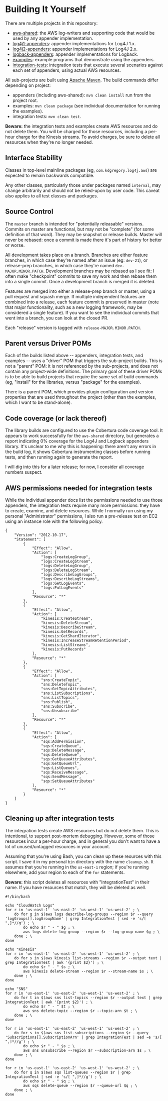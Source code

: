 # Building It Yourself

There are multiple projects in this repository:

* [aws-shared](../aws-shared): the AWS log-writers and supporting code that would be
  used by any appender implementation.
* [log4j1-appenders](../log4j1-appenders): appender implementations for Log4J 1.x.
* [log4j2-appenders](../log4j2-appenders): appender implementations for Log4J 2.x.
* [logback-appenders](../logback-appenders): appender implementations for Logback.
* [examples](../examples): example programs that demonstrate using the appenders.
* [integration-tests](../integration-tests): integration tests that execute several
  scenarios against each set of appenders, using actual AWS resources.

All sub-projects are built using [Apache Maven](http://maven.apache.org/). The build commands
differ depending on project:

* appenders (including aws-shared): `mvn clean install` run from the project root.
* examples: `mvn clean package` (see individual documentation for running the examples).
* integration tests: `mvn clean test`.

**Beware:** the integration tests and examples create AWS resources and do not delete them.
You will be charged for those resources, including a per-hour charge for the Kinesis streams.
To avoid charges, be sure to delete all resources when they're no longer needed.


## Interface Stability

Classes in top-level mainline packages (eg, `com.kdgregory.log4j.aws`) are expected to remain
backwards compatible.

Any other classes, particularly those under packages named `internal`, may change arbitrarily
and should not be relied-upon by user code. This caveat also applies to all test classes and
packages.


## Source Control

The `master` branch is intended for "potentially releasable" versions. Commits on master
are functional, but may not be "complete" (for some definition of that word). They may be
snapshot or release builds. Master will never be rebased: once a commit is made there it's
part of history for better or worse.

All development takes place on a branch. Branches are either feature branches, in which
case they're named after an issue (eg: `dev-21`), or release-prep branches, in which case
they're named `dev-MAJOR.MINOR.PATCH`. Development branches may be rebased as I see fit:
I often make "checkpoint" commits to save my work and then rebase them into a single commit.
Once a development branch is merged it is deleted.

Features are merged into either a release-prep branch or master, using a pull request and
squash merge. If multiple independent features are combined into a release, each feature
commit is preserved in master (note that major functionality, such as a new logging framework,
may be considered a single feature). If you want to see the individual commits that went into
a branch, you can look at the closed PR.

Each "release" version is tagged with `release-MAJOR.MINOR.PATCH`.


## Parent versus Driver POMs

Each of the builds listed above -- appenders, integration tests, and examples -- uses a "driver"
POM that triggers the sub-project builds. This is not a "parent" POM: it is not referenced by
the sub-projects, and does not contain any project-wide definitions. The primary goal of these
driver POMs is to be able to build projects that require the same set of build commands (eg,
"install" for the libraries, versus "package" for the examples).

There is a parent POM, which provides plugin configuration and version properties that are used
throughout the project (other than the examples, which I want to be stand-alone).


## Code coverage (or lack thereof)

The library builds are configured to use the Cobertura code coverage tool. It appears to work
successfully for the `aws-shared` directory, but generates a report indicating 0% coverage for
the Log4J and Logback appenders library. It's unclear to me why this is happening: there aren't
any errors in the build log, it shows Cobertura instrumenting classes before running tests, and
then running again to generate the report.

I will dig into this for a later release; for now, I consider all coverage numbers suspect.


## AWS permissions needed for integration tests

While the individual appender docs list the permissions needed to use those appenders, the
integration tests require many more permissions: they have to create, examine, and delete
resources. While I normally run using my personal "Administrator" permissions, I also run
a pre-release test on EC2 using an instance role with the following policy.

```
{
    "Version": "2012-10-17",
    "Statement": [
        {
            "Effect": "Allow",
            "Action": [
                "logs:CreateLogGroup",
                "logs:CreateLogStream",
                "logs:DeleteLogGroup",
                "logs:DeleteLogStream",
                "logs:DescribeLogGroups",
                "logs:DescribeLogStreams",
                "logs:GetLogEvents",
                "logs:PutLogEvents"
            ],
            "Resource": "*"
        },
        {
            "Effect": "Allow",
            "Action": [
                "kinesis:CreateStream",
                "kinesis:DeleteStream",
                "kinesis:DescribeStream",
                "kinesis:GetRecords",
                "kinesis:GetShardIterator",
                "kinesis:IncreaseStreamRetentionPeriod",
                "kinesis:ListStreams",
                "kinesis:PutRecords"
            ],
            "Resource": "*"
        },
        {
            "Effect": "Allow",
            "Action": [
                "sns:CreateTopic",
                "sns:DeleteTopic",
                "sns:GetTopicAttributes",
                "sns:ListSubscriptions",
                "sns:ListTopics",
                "sns:Publish",
                "sns:Subscribe",
                "sns:Unsubscribe"
            ],
            "Resource": "*"
        },
        {
            "Effect": "Allow",
            "Action": [
                "sqs:AddPermission",
                "sqs:CreateQueue",
                "sqs:DeleteMessage",
                "sqs:DeleteQueue",
                "sqs:GetQueueAttributes",
                "sqs:GetQueueUrl",
                "sqs:ListQueues",
                "sqs:ReceiveMessage",
                "sqs:SendMessage",
                "sqs:SetQueueAttributes"
            ],
            "Resource": "*"
        }
    ]
}
```


## Cleaning up after integration tests

The integration tests create AWS resources but do not delete them. This is intentional, to
support post-mortem debugging. However, some of those resources incur a per-hour charge,
and in general you don't want to have a lot of unused/untagged resources in your account.

Assuming that you're using Bash, you can clean up these reources with this script. I save
it in my personal `bin` directory with the name `cleanup.sh`. It assumes that you're running
in the `us-east-1` region; if you're running elsewhere, add your region to each of the `for`
statements.

**Beware:** this script deletes all resources with "IntegrationTest" in their name.  If you
have resources that match, they will be deleted as well.

```
#!/bin/bash

echo "CloudWatch Logs"
for r in 'us-east-1' 'us-east-2' 'us-west-1' 'us-west-2' ; \
    do for g in $(aws logs describe-log-groups --region $r --query 'logGroups[].logGroupName' | grep IntegrationTest | sed -e 's/[ ",]*//g') ; \
        do echo $r " - " $g ; \
        aws logs delete-log-group --region $r --log-group-name $g ; \
    done ; \
done

echo "Kinesis"
for r in 'us-east-1' 'us-east-2' 'us-west-1' 'us-west-2' ; \
    do for s in $(aws kinesis list-streams --region $r --output text | grep IntegrationTest | awk '{print $2}') ; \
        do echo $r " - " $s ; \
        aws kinesis delete-stream --region $r --stream-name $s ; \
    done ; \
done

echo "SNS"
for r in 'us-east-1' 'us-east-2' 'us-west-1' 'us-west-2' ; \
    do for t in $(aws sns list-topics --region $r --output text | grep IntegrationTest | awk '{print $2}') ; \
        do echo $r " - " $t ; \
        aws sns delete-topic --region $r --topic-arn $t ; \
    done ; \
done

for r in 'us-east-1' 'us-east-2' 'us-west-1' 'us-west-2' ; \
    do for s in $(aws sns list-subscriptions --region $r --query 'Subscriptions[].SubscriptionArn' | grep IntegrationTest | sed -e 's/[ ",]*//g') ; \
        do echo $r " - " $s ; \
        aws sns unsubscribe --region $r --subscription-arn $s ; \
    done ; \
done

for r in 'us-east-1' 'us-east-2' 'us-west-1' 'us-west-2' ; \
    do for q in $(aws sqs list-queues --region $r | grep IntegrationTest | sed -e 's/[ ",]*//g') ; \
        do echo $r " - " $q ; \
        aws sqs delete-queue --region $r --queue-url $q ; \
    done ; \
done
```
